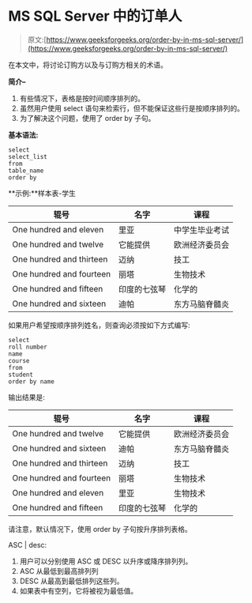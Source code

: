 # MS SQL Server 中的订单人

> 原文:[https://www.geeksforgeeks.org/order-by-in-ms-sql-server/](https://www.geeksforgeeks.org/order-by-in-ms-sql-server/)

在本文中，将讨论订购方以及与订购方相关的术语。

**简介–**

1.  有些情况下，表格是按时间顺序排列的。
2.  虽然用户使用 select 语句来检索行，但不能保证这些行是按顺序排列的。
3.  为了解决这个问题，使用了 order by 子句。

**基本语法:**

```
select 
select_list
from
table_name
order by 
```

**示例:**样本表-学生

<center>

| 辊号 | 名字 | 课程 |
| --- | --- | --- |
| One hundred and eleven | 里亚 | 中学生毕业考试 |
| One hundred and twelve | 它能提供 | 欧洲经济委员会 |
| One hundred and thirteen | 迈纳 | 技工 |
| One hundred and fourteen | 丽塔 | 生物技术 |
| One hundred and fifteen | 印度的七弦琴 | 化学的 |
| One hundred and sixteen | 迪帕 | 东方马脑脊髓炎 |

</center>

如果用户希望按顺序排列姓名，则查询必须按如下方式编写:

```
select
roll number 
name 
course
from
student
order by name 
```

输出结果是:

<center>

| 辊号 | 名字 | 课程 |
| --- | --- | --- |
| One hundred and twelve | 它能提供 | 欧洲经济委员会 |
| One hundred and sixteen | 迪帕 | 东方马脑脊髓炎 |
| One hundred and thirteen | 迈纳 | 技工 |
| One hundred and fourteen | 丽塔 | 生物技术 |
| One hundred and eleven | 里亚 | 生物技术 |
| One hundred and fifteen | 印度的七弦琴 | 化学的 |

</center>

请注意，默认情况下，使用 order by 子句按升序排列表格。

ASC | desc:

1.  用户可以分别使用 ASC 或 DESC 以升序或降序排列列。
2.  ASC 从最低到最高排列列
3.  DESC 从最高到最低排列这些列。
4.  如果表中有空列，它将被视为最低值。